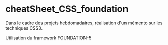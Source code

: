 # cheatSheet_CSS_foundation

Dans le cadre des projets hebdomadaires, réalisation d'un mémento sur les techniques CSS3.

Utilisation du framework FOUNDATION-5
